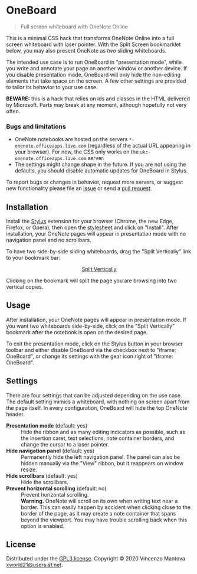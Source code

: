 # OneBoard
> Full screen whiteboard with OneNote Online

This is a minimal CSS hack that transforms OneNote Online into a full screen whiteboard with laser pointer. With the Split Screen bookmarklet below, you may also present OneNote as *two* sliding whiteboards.

The intended use case is to run OneBoard in "presentation mode", while you write and annotate your page on another window or another device. If you disable presentation mode, OneBoard will only hide the non-editing elements that take space on the screen. A few other settings are provided to tailor its behavior to your use case.

**BEWARE:** this is a hack that relies on ids and classes in the HTML delivered by Microsoft. Parts may break at any moment, although hopefully not very often.

### Bugs and limitations
- OneNote notebooks are hosted on the servers `*-onenote.officeapps.live.com` (regardless of the actual URL appearing in your browser). For now, the CSS only works on the `ukc-onenote.officeapps.live.com` server.
- The settings might change shape in the future. If you are not using the defaults, you should disable automatic updates for OneBoard in Stylus.

To report bugs or changes in behavior, request more servers, or suggest new functionality please file an [issue](/xworld21/OneBoard/issues) or send a [pull request](/xworld21/OneBoard/pulls).

## Installation
Install the [Stylus](https://github.com/openstyles/stylus) extension for your browser (Chrome, the new Edge, Firefox, or Opera), then open the [stylesheet](https://github.com/xworld21/OneBoard/raw/master/OneBoard.user.css) and click on "Install". After installation, your OneNote pages will appear in presentation mode with no navigation panel and no scrollbars.

To have two side-by-side sliding whiteboards, drag the "Split Vertically" link to your bookmark bar:

<div style="text-align: center"><a href="javascript:(function(){var e=document,i=e.title;e.head.innerHTML=e.body.innerHTML="",e.title=i;var t=e.createElement("meta");t.name="viewport",t.content="width=device-width, height=device-height, initial-scale=1",e.head.appendChild(t);var d=e.querySelector("html").style,a=e.body,l=a.style;d.width=d.height=l.width=l.height="100%",l.margin=l.padding="0";var n=e.createElement("iframe");l.display="flex";var r=n.style;n.src=window.location,r.flex="0 0 50%",r.border="none",r.boxSizing="border-box";var o=n.cloneNode();r.borderRight="solid 2px black",o.style.borderLeft="solid 2px black",a.appendChild(n),a.appendChild(o)})();">Split Vertically</a></div>

Clicking on the bookmark will split the page you are browsing into two vertical copies.

## Usage
After installation, your OneNote pages will appear in presentation mode. If you want two whiteboards side-by-side, click on the "Split Vertically" bookmark after the notebook is open on the desired page.

To exit the presentation mode, click on the Stylus button in your browser toolbar and either disable OneBoard via the checkbox next to "iframe: OneBoard", or change its settings with the gear icon right of "iframe: OneBoard".

## Settings
There are four settings that can be adjusted depending on the use case. The default setting mimics a whiteboard, with nothing on screen apart from the page itself. In every configuration, OneBoard will hide the top OneNote header.
<dl>
  <dt><strong>Presentation mode</strong> (default: yes)</dt>
  <dd>Hide the ribbon and as many editing indicators as possible, such as the insertion caret, text selections, note container borders, and change the cursor to a laser pointer.</dd>
  <dt><strong>Hide navigation panel</strong> (default: yes)
  <dd>Permanently hide the left navigation panel. The panel can also be hidden manually via the "View" ribbon, but it reappears on window resize.</dd>
  <dt><strong>Hide scrollbars</strong> (default: yes)</dt>
  <dd>Hide the scrollbars.</dd>
  <dt><strong>Prevent horizontal scrolling</strong> (default: no)</dt>
  <dd>Prevent horizontal scrolling.<br>
    <strong>Warning.</strong> OneNote will scroll on its own when writing text near a border. This can easily happen by accident when clicking close to the border of the page, as it may create a note container that spans beyond the viewport. You may have trouble scrolling back when this option is enabled.</dd>
</dl>

## License
Distributed under the [GPL3 license](LICENSE). Copyright © 2020 Vincenzo Mantova <xworld21@users.sf.net>.